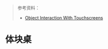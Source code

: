 > 参考资料：
>
> - [Object Interaction With Touchscreens](https://www.instructables.com/Object-Interaction-With-Touchscreens/)

# 体块桌

